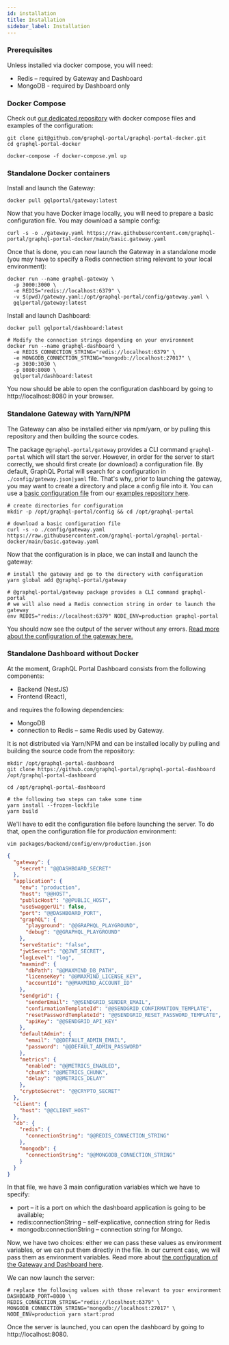 ```yaml
---
id: installation
title: Installation
sidebar_label: Installation
---
```

### Prerequisites

Unless installed via docker compose, you will need:
* Redis – required by Gateway and Dashboard
* MongoDB - required by Dashboard only

### Docker Compose

Check out [our dedicated repository](https://github.com/graphql-portal/graphql-portal-docker) with docker compose files and examples of the configuration:
```shell
git clone git@github.com/graphql-portal/graphql-portal-docker.git
cd graphql-portal-docker

docker-compose -f docker-compose.yml up
```

### Standalone Docker containers

Install and launch the Gateway:
```shell
docker pull gqlportal/gateway:latest
```

Now that you have Docker image locally, you will need to prepare a basic configuration file.
You may download a sample config:
```shell
curl -s -o ./gateway.yaml https://raw.githubusercontent.com/graphql-portal/graphql-portal-docker/main/basic.gateway.yaml
```

Once that is done, you can now launch the Gateway in a standalone mode (you may have to specify a Redis connection
string relevant to your local environment):
```shell
docker run --name graphql-gateway \
  -p 3000:3000 \
  -e REDIS="redis://localhost:6379" \
  -v $(pwd)/gateway.yaml:/opt/graphql-portal/config/gateway.yaml \
  gqlportal/gateway:latest
```

Install and launch Dashboard:
```shell
docker pull gqlportal/dashboard:latest

# Modify the connection strings depending on your environment
docker run --name graphql-dashboard \
  -e REDIS_CONNECTION_STRING="redis://localhost:6379" \
  -e MONGODB_CONNECTION_STRING="mongodb://localhost:27017" \
  -p 3030:3030 \
  -p 8080:8080 \
  gqlportal/dashboard:latest
```

You now should be able to open the configuration dashboard by going to http://localhost:8080 in your browser.

### Standalone Gateway with Yarn/NPM

The Gateway can also be installed either via npm/yarn, or by pulling this repository and then building the source codes.

The package `@graphql-portal/gateway` provides a CLI command `graphql-portal` which will start the server.
However, in order for the server to start correctly, we should first create (or download) a configuration file. By
default, GraphQL Portal will search for a configuration in `./config/gateway.json|yaml` file. That's why, prior to
launching the gateway, you may want to create a directory and place a config file into it. You can use a [basic configuration
file](https://raw.githubusercontent.com/graphql-portal/graphql-portal-docker/main/basic.gateway.yaml)
from our [examples repository here](https://github.com/graphql-portal/graphql-portal-docker).

```shell
# create directories for configuration
mkdir -p /opt/graphql-portal/config && cd /opt/graphql-portal

# download a basic configuration file
curl -s -o ./config/gateway.yaml https://raw.githubusercontent.com/graphql-portal/graphql-portal-docker/main/basic.gateway.yaml
```

Now that the configuration is in place, we can install and launch the gateway:
```shell
# install the gateway and go to the directory with configuration
yarn global add @graphql-portal/gateway

# @graphql-portal/gateway package provides a CLI command graphql-portal
# we will also need a Redis connection string in order to launch the gateway
env REDIS="redis://localhost:6379" NODE_ENV=production graphql-portal
```

You should now see the output of the server without any errors.
[Read more about the configuration of the gateway here.](/configuration/basic)

### Standalone Dashboard without Docker

At the moment, GraphQL Portal Dashboard consists from the following components:
* Backend (NestJS)
* Frontend (React),

and requires the following dependencies:
* MongoDB
* connection to Redis – same Redis used by Gateway.

It is not distributed via Yarn/NPM and can be installed locally by pulling and building the source code from the repository:
```shell
mkdir /opt/graphql-portal-dashboard
git clone https://github.com/graphql-portal/graphql-portal-dashboard /opt/graphql-portal-dashboard

cd /opt/graphql-portal-dashboard

# the following two steps can take some time
yarn install --frozen-lockfile
yarn build
```

We'll have to edit the configuration file before launching the server. To do that, open the configuration file for
_production_ environment:
```shell
vim packages/backend/config/env/production.json
```
```json title="packages/backend/config/env/production.json"
{
  "gateway": {
    "secret": "@@DASHBOARD_SECRET"
  },
  "application": {
    "env": "production",
    "host": "@@HOST",
    "publicHost": "@@PUBLIC_HOST",
    "useSwaggerUi": false,
    "port": "@@DASHBOARD_PORT",
    "graphQL": {
      "playground": "@@GRAPHQL_PLAYGROUND",
      "debug": "@@GRAPHQL_PLAYGROUND"
    },
    "serveStatic": "false",
    "jwtSecret": "@@JWT_SECRET",
    "logLevel": "log",
    "maxmind": {
      "dbPath": "@@MAXMIND_DB_PATH",
      "licenseKey": "@@MAXMIND_LICENSE_KEY",
      "accountId": "@@MAXMIND_ACCOUNT_ID"
    },
    "sendgrid": {
      "senderEmail": "@@SENDGRID_SENDER_EMAIL",
      "confirmationTemplateId": "@@SENDGRID_CONFIRMATION_TEMPLATE",
      "resetPasswordTemplateId": "@@SENDGRID_RESET_PASSWORD_TEMPLATE",
      "apiKey": "@@SENDGRID_API_KEY"
    },
    "defaultAdmin": {
      "email": "@@DEFAULT_ADMIN_EMAIL",
      "password": "@@DEFAULT_ADMIN_PASSWORD"
    },
    "metrics": {
      "enabled": "@@METRICS_ENABLED",
      "chunk": "@@METRICS_CHUNK",
      "delay": "@@METRICS_DELAY"
    },
    "cryptoSecret": "@@CRYPTO_SECRET"
  },
  "client": {
    "host": "@@CLIENT_HOST"
  },
  "db": {
    "redis": {
      "connectionString": "@@REDIS_CONNECTION_STRING"
    },
    "mongodb": {
      "connectionString": "@@MONGODB_CONNECTION_STRING"
    }
  }
}
```

In that file, we have 3 main configuration variables which we have to specify:
* port – it is a port on which the dashboard application is going to be available;
* redis:connectionString – self-explicative, connection string for Redis
* mongodb:connectionString – connection string for Mongo.

Now, we have two choices: either we can pass these values as environment variables, or we can put them directly in the file.
In our current case, we will pass them as environment variables. Read more about [the configuration of the Gateway and
Dashboard here](/configuration/basic).

We can now launch the server:
```shell
# replace the following values with those relevant to your environment
DASHBOARD_PORT=8080 \
REDIS_CONNECTION_STRING="redis://localhost:6379" \
MONGODB_CONNECTION_STRING="mongodb://localhost:27017" \
NODE_ENV=production yarn start:prod
```

Once the server is launched, you can open the dashboard by going to http://localhost:8080.
